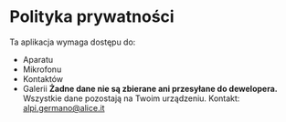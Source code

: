 # Polityka prywatności
Ta aplikacja wymaga dostępu do:
- Aparatu
- Mikrofonu
- Kontaktów
- Galerii
**Żadne dane nie są zbierane ani przesyłane do dewelopera.**
Wszystkie dane pozostają na Twoim urządzeniu.
Kontakt: alpi.germano@alice.it